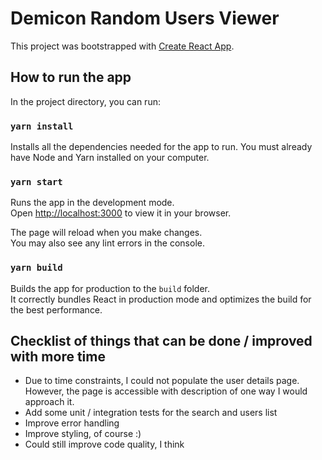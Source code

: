 # Demicon Random Users Viewer

This project was bootstrapped with [Create React App](https://github.com/facebook/create-react-app).

## How to run the app

In the project directory, you can run:

### `yarn install`

Installs all the dependencies needed for the app to run. You must already have Node and Yarn installed
on your computer.
### `yarn start`

Runs the app in the development mode.\
Open [http://localhost:3000](http://localhost:3000) to view it in your browser.

The page will reload when you make changes.\
You may also see any lint errors in the console.

### `yarn build`

Builds the app for production to the `build` folder.\
It correctly bundles React in production mode and optimizes the build for the best performance.

## Checklist of things that can be done / improved with more time
- Due to time constraints, I could not populate the user details page. However, the page is accessible with description
 of one way I would approach it.
- Add some unit / integration tests for the search and users list
- Improve error handling
- Improve styling, of course :)
- Could still improve code quality, I think
